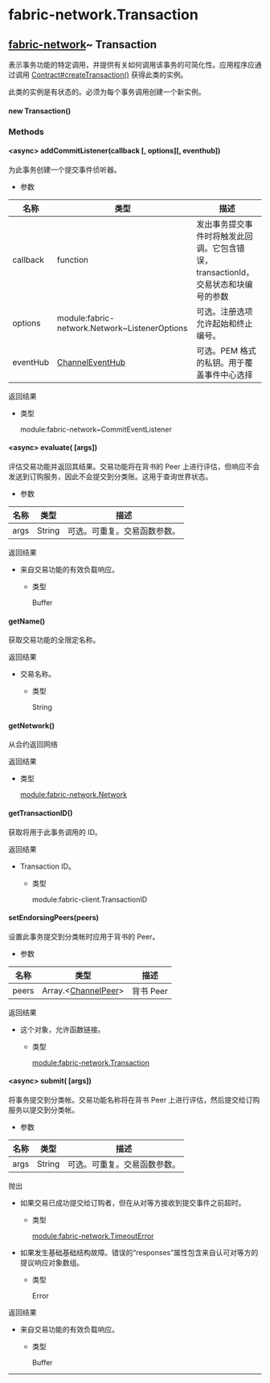 # fabric-network.Transaction

## [fabric-network](https://hyperledger.github.io/fabric-sdk-node/release-1.4/module-fabric-network.html)~ Transaction

表示事务功能的特定调用，并提供有关如何调用该事务的可简化性。应用程序应通过调用 [Contract#createTransaction()](https://hyperledger.github.io/fabric-sdk-node/release-1.4/module-fabric-network.Contract.html#createTransaction) 获得此类的实例。

此类的实例是有状态的。必须为每个事务调用创建一个新实例。

#### new Transaction()

### Methods

#### &lt;async&gt; addCommitListener(callback [, options][, eventhub])

为此事务创建一个提交事件侦听器。

- 参数

| 名称     | 类型                                                                                               | 描述                                                                              |
| -------- | -------------------------------------------------------------------------------------------------- | --------------------------------------------------------------------------------- |
| callback | function                                                                                           | 发出事务提交事件时将触发此回调。它包含错误，transactionId，交易状态和块编号的参数 |
| options  | module:fabric-network.Network~ListenerOptions                                                      | 可选。注册选项允许起始和终止编号。                                                |
| eventHub | [ ChannelEventHub](https://hyperledger.github.io/fabric-sdk-node/release-1.4/ChannelEventHub.html) | 可选。PEM 格式的私钥。用于覆盖事件中心选择                                        |

返回结果

- 类型

  module:fabric-network~CommitEventListener

#### &lt;async&gt; evaluate( [args])

评估交易功能并返回其结果。交易功能将在背书的 Peer 上进行评估，但响应不会发送到订购服务，因此不会提交到分类账。这用于查询世界状态。

- 参数

| 名称 | 类型   | 描述                         |
| ---- | ------ | ---------------------------- |
| args | String | 可选。可重复。交易函数参数。 |

返回结果

- 来自交易功能的有效负载响应。

  - 类型

    Buffer

#### getName()

获取交易功能的全限定名称。

返回结果

- 交易名称。

  - 类型

    String

#### getNetwork()

从合约返回网络

返回结果

- 类型

  [module:fabric-network.Network](https://hyperledger.github.io/fabric-sdk-node/release-1.4/module-fabric-network.Network.html)

#### getTransactionID()

获取将用于此事务调用的 ID。

返回结果

- Transaction ID。

  - 类型

    module:fabric-client.TransactionID

#### setEndorsingPeers(peers)

设置此事务提交到分类帐时应用于背书的 Peer。

- 参数

| 名称  | 类型                                                                                                    | 描述      |
| ----- | ------------------------------------------------------------------------------------------------------- | --------- |
| peers | Array.&lt;[ChannelPeer](https://hyperledger.github.io/fabric-sdk-node/release-1.4/ChannelPeer.html)&gt; | 背书 Peer |

返回结果

- 这个对象，允许函数链接。

  - 类型

    [module:fabric-network.Transaction](https://hyperledger.github.io/fabric-sdk-node/release-1.4/module-fabric-network.Transaction.html)

#### &lt;async&gt; submit( [args])

将事务提交到分类帐。交易功能名称将在背书 Peer 上进行评估，然后提交给订购服务以提交到分类帐。

- 参数

| 名称 | 类型   | 描述                         |
| ---- | ------ | ---------------------------- |
| args | String | 可选。可重复。交易函数参数。 |

抛出

- 如果交易已成功提交给订购者，但在从对等方接收到提交事件之前超时。

  - 类型

    [module:fabric-network.TimeoutError](https://hyperledger.github.io/fabric-sdk-node/release-1.4/module-fabric-network.TimeoutError.html)

- 如果发生基础基础结构故障。错误的“responses”属性包含来自认可对等方的提议响应对象数组。

  - 类型

    Error

返回结果

- 来自交易功能的有效负载响应。

  - 类型

    Buffer

---
